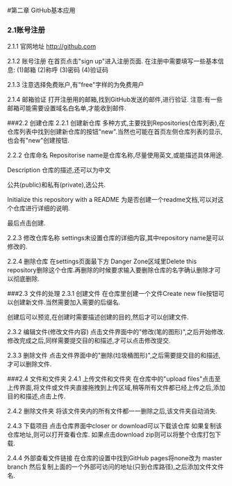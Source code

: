 #第二章 GitHub基本应用

### 2.1账号注册
2.1.1 官网地址
http://github.com

2.1.2 账号注册
在首页点击"sign up"进入注册页面.
在注册中需要填写一些基本信息:
(1)邮箱
(2)称呼
(3)密码
(4)验证码

2.1.3
注意选择免费账户,有"free"字样的为免费用户

2.1.4 邮箱验证
打开注册用的邮箱,找到GitHub发送的邮件,进行验证.
注意:有一些邮箱可能需要设置域名白名单,才能收到邮件.


###2.2 创建仓库
2.2.1 创建新仓库
多种方式,主要找到Repositories(仓库列表),在仓库列表中找到创建新仓库的按钮"new".当然也可能在首页左侧仓库列表的显示,也会有"new"创建按钮.

2.2.2 仓库命名
Repositorise name是仓库名称,尽量使用英文,或能描述具体用途.

Description 仓库的描述,还可以为中文

公共(public)和私有(private),选公共.

Initialize this repository with a README 为是否创建一个readme文档,可以对这个仓库进行详细的说明.

最后点击创建.

2.2.3 修改仓库名称
settings未设置仓库的详细内容,其中repository name是可以修改的.

2.2.4 删除仓库
在settings页面最下方 Danger Zone区域里Delete this repository删除这个仓库.再删除的时候要求输入要删除仓库的名字确认删除才可以彻底删除.

###2.3 文件的处理
2.3.1 创建文件
在仓库里创建一个文件Create new file按钮可以创建新文件.当然需要加入需要的后缀名.

创建后可以预览,在创建时需要描述创建的目的,然后才可以创建文件.

2.3.2 编辑文件(修改文件内容)
点击文件界面中的"修改(笔的图形)",之后开始修改.修改完成之后,同样需要提交目的和描述,才可以点击修改提交.

2.3.3 删除文件
点击文件界面中的"删除(垃圾桶图形)",之后需要提交目的和描述,才可以删除文件.

###2.4 文件和文件夹
2.4.1 上传文件和文件夹
在仓库中的"upload files"点击至上传界面,将文件或文件夹直接拖拽到上传区域,稍等所有文件都已经上传之后,添加目的和描述,点击上传.

2.4.2 删除文件夹
将该文件夹内的所有文件都一一删除之后,该文件夹自动消失.

2.4.3 下载项目
点击仓库界面中closer or download可以下载该仓库
如果复制该仓库地址,则可以打开查看仓库.
如果点击download zip则可以将整个仓库打包下载.

2.4.4 外部查看文件链接
在仓库的设置中找到GitHub pages将none改为 master branch
然后复制上面的一个外部可访问的地址(只到仓库路径),之后添加文件文件名.